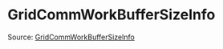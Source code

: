 # GridCommWorkBufferSizeInfo

Source: [GridCommWorkBufferSizeInfo](../../../csrc/device_lower/pass/index.cpp#L449)
